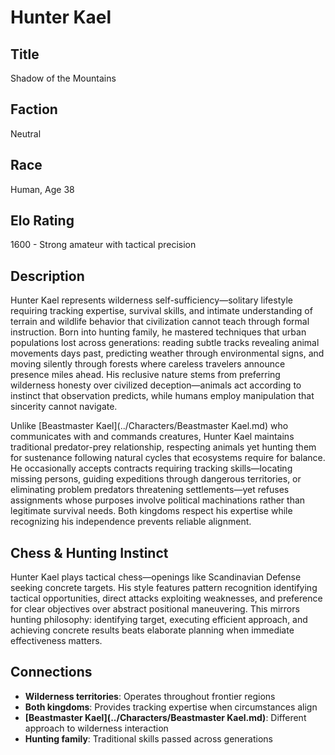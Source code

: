 <!-- Expanded by AI: 2025-10-13 -->

# Hunter Kael

## Title
Shadow of the Mountains

## Faction
Neutral

## Race
Human, Age 38

## Elo Rating
1600 - Strong amateur with tactical precision

## Description

Hunter Kael represents wilderness self-sufficiency—solitary lifestyle requiring tracking expertise, survival skills, and intimate understanding of terrain and wildlife behavior that civilization cannot teach through formal instruction. Born into hunting family, he mastered techniques that urban populations lost across generations: reading subtle tracks revealing animal movements days past, predicting weather through environmental signs, and moving silently through forests where careless travelers announce presence miles ahead. His reclusive nature stems from preferring wilderness honesty over civilized deception—animals act according to instinct that observation predicts, while humans employ manipulation that sincerity cannot navigate.

Unlike [Beastmaster Kael](../Characters/Beastmaster Kael.md) who communicates with and commands creatures, Hunter Kael maintains traditional predator-prey relationship, respecting animals yet hunting them for sustenance following natural cycles that ecosystems require for balance. He occasionally accepts contracts requiring tracking skills—locating missing persons, guiding expeditions through dangerous territories, or eliminating problem predators threatening settlements—yet refuses assignments whose purposes involve political machinations rather than legitimate survival needs. Both kingdoms respect his expertise while recognizing his independence prevents reliable alignment.

## Chess & Hunting Instinct

Hunter Kael plays tactical chess—openings like Scandinavian Defense seeking concrete targets. His style features pattern recognition identifying tactical opportunities, direct attacks exploiting weaknesses, and preference for clear objectives over abstract positional maneuvering. This mirrors hunting philosophy: identifying target, executing efficient approach, and achieving concrete results beats elaborate planning when immediate effectiveness matters.

## Connections

- **Wilderness territories**: Operates throughout frontier regions
- **Both kingdoms**: Provides tracking expertise when circumstances align
- **[Beastmaster Kael](../Characters/Beastmaster Kael.md)**: Different approach to wilderness interaction
- **Hunting family**: Traditional skills passed across generations
